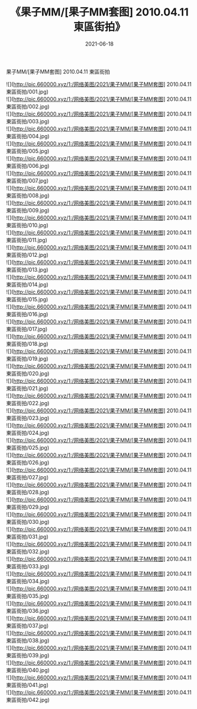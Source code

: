 ﻿---
layout: post
title:  《果子MM/[果子MM套图] 2010.04.11 東區街拍》
date:   2021-06-18
img: http://pic.660000.xyz/1:/网络美图/2021/果子MM/[果子MM套图] 2010.04.11 東區街拍/000.jpg
categories: [美女, 清纯, 唯美]
---

果子MM/[果子MM套图] 2010.04.11 東區街拍

 ![](http://pic.660000.xyz/1:/网络美图/2021/果子MM/[果子MM套图] 2010.04.11 東區街拍/001.jpg) <br>![](http://pic.660000.xyz/1:/网络美图/2021/果子MM/[果子MM套图] 2010.04.11 東區街拍/002.jpg) <br>![](http://pic.660000.xyz/1:/网络美图/2021/果子MM/[果子MM套图] 2010.04.11 東區街拍/003.jpg) <br>![](http://pic.660000.xyz/1:/网络美图/2021/果子MM/[果子MM套图] 2010.04.11 東區街拍/004.jpg) <br>![](http://pic.660000.xyz/1:/网络美图/2021/果子MM/[果子MM套图] 2010.04.11 東區街拍/005.jpg) <br>![](http://pic.660000.xyz/1:/网络美图/2021/果子MM/[果子MM套图] 2010.04.11 東區街拍/006.jpg) <br>![](http://pic.660000.xyz/1:/网络美图/2021/果子MM/[果子MM套图] 2010.04.11 東區街拍/007.jpg) <br>![](http://pic.660000.xyz/1:/网络美图/2021/果子MM/[果子MM套图] 2010.04.11 東區街拍/008.jpg) <br>![](http://pic.660000.xyz/1:/网络美图/2021/果子MM/[果子MM套图] 2010.04.11 東區街拍/009.jpg) <br>![](http://pic.660000.xyz/1:/网络美图/2021/果子MM/[果子MM套图] 2010.04.11 東區街拍/010.jpg) <br>![](http://pic.660000.xyz/1:/网络美图/2021/果子MM/[果子MM套图] 2010.04.11 東區街拍/011.jpg) <br>![](http://pic.660000.xyz/1:/网络美图/2021/果子MM/[果子MM套图] 2010.04.11 東區街拍/012.jpg) <br>![](http://pic.660000.xyz/1:/网络美图/2021/果子MM/[果子MM套图] 2010.04.11 東區街拍/013.jpg) <br>![](http://pic.660000.xyz/1:/网络美图/2021/果子MM/[果子MM套图] 2010.04.11 東區街拍/014.jpg) <br>![](http://pic.660000.xyz/1:/网络美图/2021/果子MM/[果子MM套图] 2010.04.11 東區街拍/015.jpg) <br>![](http://pic.660000.xyz/1:/网络美图/2021/果子MM/[果子MM套图] 2010.04.11 東區街拍/016.jpg) <br>![](http://pic.660000.xyz/1:/网络美图/2021/果子MM/[果子MM套图] 2010.04.11 東區街拍/017.jpg) <br>![](http://pic.660000.xyz/1:/网络美图/2021/果子MM/[果子MM套图] 2010.04.11 東區街拍/018.jpg) <br>![](http://pic.660000.xyz/1:/网络美图/2021/果子MM/[果子MM套图] 2010.04.11 東區街拍/019.jpg) <br>![](http://pic.660000.xyz/1:/网络美图/2021/果子MM/[果子MM套图] 2010.04.11 東區街拍/020.jpg) <br>![](http://pic.660000.xyz/1:/网络美图/2021/果子MM/[果子MM套图] 2010.04.11 東區街拍/021.jpg) <br>![](http://pic.660000.xyz/1:/网络美图/2021/果子MM/[果子MM套图] 2010.04.11 東區街拍/022.jpg) <br>![](http://pic.660000.xyz/1:/网络美图/2021/果子MM/[果子MM套图] 2010.04.11 東區街拍/023.jpg) <br>![](http://pic.660000.xyz/1:/网络美图/2021/果子MM/[果子MM套图] 2010.04.11 東區街拍/024.jpg) <br>![](http://pic.660000.xyz/1:/网络美图/2021/果子MM/[果子MM套图] 2010.04.11 東區街拍/025.jpg) <br>![](http://pic.660000.xyz/1:/网络美图/2021/果子MM/[果子MM套图] 2010.04.11 東區街拍/026.jpg) <br>![](http://pic.660000.xyz/1:/网络美图/2021/果子MM/[果子MM套图] 2010.04.11 東區街拍/027.jpg) <br>![](http://pic.660000.xyz/1:/网络美图/2021/果子MM/[果子MM套图] 2010.04.11 東區街拍/028.jpg) <br>![](http://pic.660000.xyz/1:/网络美图/2021/果子MM/[果子MM套图] 2010.04.11 東區街拍/029.jpg) <br>![](http://pic.660000.xyz/1:/网络美图/2021/果子MM/[果子MM套图] 2010.04.11 東區街拍/030.jpg) <br>![](http://pic.660000.xyz/1:/网络美图/2021/果子MM/[果子MM套图] 2010.04.11 東區街拍/031.jpg) <br>![](http://pic.660000.xyz/1:/网络美图/2021/果子MM/[果子MM套图] 2010.04.11 東區街拍/032.jpg) <br>![](http://pic.660000.xyz/1:/网络美图/2021/果子MM/[果子MM套图] 2010.04.11 東區街拍/033.jpg) <br>![](http://pic.660000.xyz/1:/网络美图/2021/果子MM/[果子MM套图] 2010.04.11 東區街拍/034.jpg) <br>![](http://pic.660000.xyz/1:/网络美图/2021/果子MM/[果子MM套图] 2010.04.11 東區街拍/035.jpg) <br>![](http://pic.660000.xyz/1:/网络美图/2021/果子MM/[果子MM套图] 2010.04.11 東區街拍/036.jpg) <br>![](http://pic.660000.xyz/1:/网络美图/2021/果子MM/[果子MM套图] 2010.04.11 東區街拍/037.jpg) <br>![](http://pic.660000.xyz/1:/网络美图/2021/果子MM/[果子MM套图] 2010.04.11 東區街拍/038.jpg) <br>![](http://pic.660000.xyz/1:/网络美图/2021/果子MM/[果子MM套图] 2010.04.11 東區街拍/039.jpg) <br>![](http://pic.660000.xyz/1:/网络美图/2021/果子MM/[果子MM套图] 2010.04.11 東區街拍/040.jpg) <br>![](http://pic.660000.xyz/1:/网络美图/2021/果子MM/[果子MM套图] 2010.04.11 東區街拍/041.jpg) <br>![](http://pic.660000.xyz/1:/网络美图/2021/果子MM/[果子MM套图] 2010.04.11 東區街拍/042.jpg) <br>